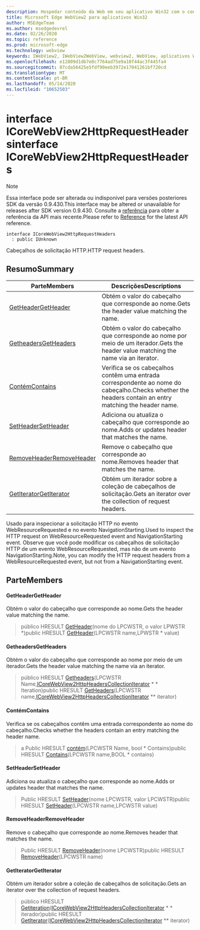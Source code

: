 ```yaml
---
description: Hospedar conteúdo da Web em seu aplicativo Win32 com o controle WebView2 do Microsoft Edge
title: Microsoft Edge WebView2 para aplicativos Win32
author: MSEdgeTeam
ms.author: msedgedevrel
ms.date: 02/26/2020
ms.topic: reference
ms.prod: microsoft-edge
ms.technology: webview
keywords: IWebView2, IWebView2WebView, webview2, WebView, aplicativos Win32, Win32, Edge, ICoreWebView2, ICoreWebView2Host, controle do navegador, HTML Edge
ms.openlocfilehash: e12809d1db7e8c7764ad75e9a10f44ac3f445fa4
ms.sourcegitcommit: 07cda56425e5fdf90eeb3972e17041261bf720cd
ms.translationtype: MT
ms.contentlocale: pt-BR
ms.lasthandoff: 05/14/2020
ms.locfileid: "10652503"
---
```

# <span data-ttu-id="ce57f-104">interface ICoreWebView2HttpRequestHeaders</span><span class="sxs-lookup"><span data-stu-id="ce57f-104">interface ICoreWebView2HttpRequestHeaders</span></span> 

> [!NOTE]
> <span data-ttu-id="ce57f-105">Essa interface pode ser alterada ou indisponível para versões posteriores SDK da versão 0.9.430.</span><span class="sxs-lookup"><span data-stu-id="ce57f-105">This interface may be altered or unavailable for releases after SDK version 0.9.430.</span></span> <span data-ttu-id="ce57f-106">Consulte a [referência](../../../webview2-api-reference.md) para obter a referência da API mais recente.</span><span class="sxs-lookup"><span data-stu-id="ce57f-106">Please refer to [Reference](../../../webview2-api-reference.md) for the latest API reference.</span></span>

```
interface ICoreWebView2HttpRequestHeaders
  : public IUnknown
```

<span data-ttu-id="ce57f-107">Cabeçalhos de solicitação HTTP.</span><span class="sxs-lookup"><span data-stu-id="ce57f-107">HTTP request headers.</span></span>

## <span data-ttu-id="ce57f-108">Resumo</span><span class="sxs-lookup"><span data-stu-id="ce57f-108">Summary</span></span>

 <span data-ttu-id="ce57f-109">Parte</span><span class="sxs-lookup"><span data-stu-id="ce57f-109">Members</span></span>                        | <span data-ttu-id="ce57f-110">Descrições</span><span class="sxs-lookup"><span data-stu-id="ce57f-110">Descriptions</span></span>
--------------------------------|---------------------------------------------
[<span data-ttu-id="ce57f-111">GetHeader</span><span class="sxs-lookup"><span data-stu-id="ce57f-111">GetHeader</span></span>](#getheader) | <span data-ttu-id="ce57f-112">Obtém o valor do cabeçalho que corresponde ao nome.</span><span class="sxs-lookup"><span data-stu-id="ce57f-112">Gets the header value matching the name.</span></span>
[<span data-ttu-id="ce57f-113">Getheaders</span><span class="sxs-lookup"><span data-stu-id="ce57f-113">GetHeaders</span></span>](#getheaders) | <span data-ttu-id="ce57f-114">Obtém o valor do cabeçalho que corresponde ao nome por meio de um iterador.</span><span class="sxs-lookup"><span data-stu-id="ce57f-114">Gets the header value matching the name via an iterator.</span></span>
[<span data-ttu-id="ce57f-115">Contém</span><span class="sxs-lookup"><span data-stu-id="ce57f-115">Contains</span></span>](#contains) | <span data-ttu-id="ce57f-116">Verifica se os cabeçalhos contêm uma entrada correspondente ao nome do cabeçalho.</span><span class="sxs-lookup"><span data-stu-id="ce57f-116">Checks whether the headers contain an entry matching the header name.</span></span>
[<span data-ttu-id="ce57f-117">SetHeader</span><span class="sxs-lookup"><span data-stu-id="ce57f-117">SetHeader</span></span>](#setheader) | <span data-ttu-id="ce57f-118">Adiciona ou atualiza o cabeçalho que corresponde ao nome.</span><span class="sxs-lookup"><span data-stu-id="ce57f-118">Adds or updates header that matches the name.</span></span>
[<span data-ttu-id="ce57f-119">RemoveHeader</span><span class="sxs-lookup"><span data-stu-id="ce57f-119">RemoveHeader</span></span>](#removeheader) | <span data-ttu-id="ce57f-120">Remove o cabeçalho que corresponde ao nome.</span><span class="sxs-lookup"><span data-stu-id="ce57f-120">Removes header that matches the name.</span></span>
[<span data-ttu-id="ce57f-121">GetIterator</span><span class="sxs-lookup"><span data-stu-id="ce57f-121">GetIterator</span></span>](#getiterator) | <span data-ttu-id="ce57f-122">Obtém um iterador sobre a coleção de cabeçalhos de solicitação.</span><span class="sxs-lookup"><span data-stu-id="ce57f-122">Gets an iterator over the collection of request headers.</span></span>

<span data-ttu-id="ce57f-123">Usado para inspecionar a solicitação HTTP no evento WebResourceRequested e no evento NavigationStarting.</span><span class="sxs-lookup"><span data-stu-id="ce57f-123">Used to inspect the HTTP request on WebResourceRequested event and NavigationStarting event.</span></span> <span data-ttu-id="ce57f-124">Observe que você pode modificar os cabeçalhos de solicitação HTTP de um evento WebResourceRequested, mas não de um evento NavigationStarting.</span><span class="sxs-lookup"><span data-stu-id="ce57f-124">Note, you can modify the HTTP request headers from a WebResourceRequested event, but not from a NavigationStarting event.</span></span>

## <span data-ttu-id="ce57f-125">Parte</span><span class="sxs-lookup"><span data-stu-id="ce57f-125">Members</span></span>

#### <span data-ttu-id="ce57f-126">GetHeader</span><span class="sxs-lookup"><span data-stu-id="ce57f-126">GetHeader</span></span> 

<span data-ttu-id="ce57f-127">Obtém o valor do cabeçalho que corresponde ao nome.</span><span class="sxs-lookup"><span data-stu-id="ce57f-127">Gets the header value matching the name.</span></span>

> <span data-ttu-id="ce57f-128">público HRESULT [GetHeader](#getheader)(nome do LPCWSTR, o valor LPWSTR \*)</span><span class="sxs-lookup"><span data-stu-id="ce57f-128">public HRESULT [GetHeader](#getheader)(LPCWSTR name,LPWSTR \* value)</span></span>

#### <span data-ttu-id="ce57f-129">Getheaders</span><span class="sxs-lookup"><span data-stu-id="ce57f-129">GetHeaders</span></span> 

<span data-ttu-id="ce57f-130">Obtém o valor do cabeçalho que corresponde ao nome por meio de um iterador.</span><span class="sxs-lookup"><span data-stu-id="ce57f-130">Gets the header value matching the name via an iterator.</span></span>

> <span data-ttu-id="ce57f-131">público HRESULT [Getheaders](#getheaders)(LPCWSTR Name,[ICoreWebView2HttpHeadersCollectionIterator](ICoreWebView2HttpHeadersCollectionIterator.md) \* \* Iteration)</span><span class="sxs-lookup"><span data-stu-id="ce57f-131">public HRESULT [GetHeaders](#getheaders)(LPCWSTR name,[ICoreWebView2HttpHeadersCollectionIterator](ICoreWebView2HttpHeadersCollectionIterator.md) \*\* iterator)</span></span>

#### <span data-ttu-id="ce57f-132">Contém</span><span class="sxs-lookup"><span data-stu-id="ce57f-132">Contains</span></span> 

<span data-ttu-id="ce57f-133">Verifica se os cabeçalhos contêm uma entrada correspondente ao nome do cabeçalho.</span><span class="sxs-lookup"><span data-stu-id="ce57f-133">Checks whether the headers contain an entry matching the header name.</span></span>

> <span data-ttu-id="ce57f-134">a Public HRESULT [contém](#contains)(LPCWSTR Name, bool \* Contains)</span><span class="sxs-lookup"><span data-stu-id="ce57f-134">public HRESULT [Contains](#contains)(LPCWSTR name,BOOL \* contains)</span></span>

#### <span data-ttu-id="ce57f-135">SetHeader</span><span class="sxs-lookup"><span data-stu-id="ce57f-135">SetHeader</span></span> 

<span data-ttu-id="ce57f-136">Adiciona ou atualiza o cabeçalho que corresponde ao nome.</span><span class="sxs-lookup"><span data-stu-id="ce57f-136">Adds or updates header that matches the name.</span></span>

> <span data-ttu-id="ce57f-137">Public HRESULT [SetHeader](#setheader)(nome LPCWSTR, valor LPCWSTR)</span><span class="sxs-lookup"><span data-stu-id="ce57f-137">public HRESULT [SetHeader](#setheader)(LPCWSTR name,LPCWSTR value)</span></span>

#### <span data-ttu-id="ce57f-138">RemoveHeader</span><span class="sxs-lookup"><span data-stu-id="ce57f-138">RemoveHeader</span></span> 

<span data-ttu-id="ce57f-139">Remove o cabeçalho que corresponde ao nome.</span><span class="sxs-lookup"><span data-stu-id="ce57f-139">Removes header that matches the name.</span></span>

> <span data-ttu-id="ce57f-140">Public HRESULT [RemoveHeader](#removeheader)(nome LPCWSTR)</span><span class="sxs-lookup"><span data-stu-id="ce57f-140">public HRESULT [RemoveHeader](#removeheader)(LPCWSTR name)</span></span>

#### <span data-ttu-id="ce57f-141">GetIterator</span><span class="sxs-lookup"><span data-stu-id="ce57f-141">GetIterator</span></span> 

<span data-ttu-id="ce57f-142">Obtém um iterador sobre a coleção de cabeçalhos de solicitação.</span><span class="sxs-lookup"><span data-stu-id="ce57f-142">Gets an iterator over the collection of request headers.</span></span>

> <span data-ttu-id="ce57f-143">público HRESULT [Getiteration](#getiterator)([ICoreWebView2HttpHeadersCollectionIterator](ICoreWebView2HttpHeadersCollectionIterator.md) \* \* iterador)</span><span class="sxs-lookup"><span data-stu-id="ce57f-143">public HRESULT [GetIterator](#getiterator)([ICoreWebView2HttpHeadersCollectionIterator](ICoreWebView2HttpHeadersCollectionIterator.md) \*\* iterator)</span></span>

